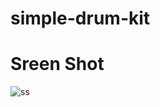 # simple-drum-kit
# Sreen Shot

![ss](https://github.com/user-attachments/assets/73ef00b2-cc63-48f6-b9a2-66f80fb8d762)

